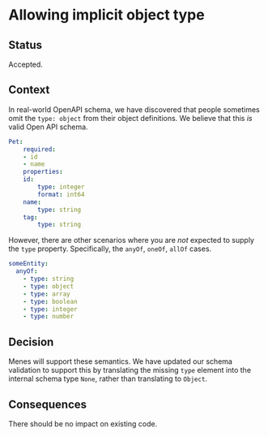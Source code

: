 # Allowing implicit object type

## Status

Accepted.

## Context

In real-world OpenAPI schema, we have discovered that people sometimes omit the `type: object` from their object definitions. We believe that this *is* valid Open API schema.

```yaml
Pet:
    required:
    - id
    - name
    properties:
    id:
        type: integer
        format: int64
    name:
        type: string
    tag:
        type: string
```

However, there are other scenarios where you are *not* expected to supply the `type` property. Specifically, the `anyOf`, `oneOf`, `allOf` cases.

```yaml
someEntity: 
  anyOf:
    - type: string
    - type: object
    - type: array
    - type: boolean
    - type: integer
    - type: number
```
## Decision

Menes will support these semantics. We have updated our schema validation to support this by translating the missing `type` element into the internal schema type `None`, rather than translating to `Object`.

## Consequences

There should be no impact on existing code.